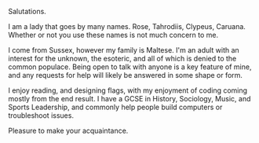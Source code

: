 Salutations.

I am a lady that goes by many names. Rose, Tahrodiis, Clypeus, Caruana.
Whether or not you use these names is not much concern to me.

I come from Sussex, however my family is Maltese. 
I'm an adult with an interest for the unknown, the esoteric, and all of which is denied to the common populace.
Being open to talk with anyone is a key feature of mine, and any requests for help will likely be answered in some shape or form.

I enjoy reading, and designing flags, with my enjoyment of coding coming mostly from the end result.
I have a GCSE in History, Sociology, Music, and Sports Leadership, and commonly help people build computers or troubleshoot issues.

Pleasure to make your acquaintance. 
